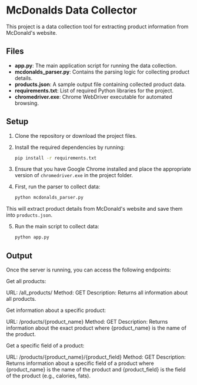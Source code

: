 
# McDonalds Data Collector

This project is a data collection tool for extracting product information from McDonald's website.

## Files

- **app.py**: The main application script for running the data collection.
- **mcdonalds_parser.py**: Contains the parsing logic for collecting product details.
- **products.json**: A sample output file containing collected product data.
- **requirements.txt**: List of required Python libraries for the project.
- **chromedriver.exe**: Chrome WebDriver executable for automated browsing.

## Setup

1. Clone the repository or download the project files.
2. Install the required dependencies by running:

    ```bash
    pip install -r requirements.txt
    ```

3. Ensure that you have Google Chrome installed and place the appropriate version of `chromedriver.exe` in the project folder.

4. First, run the parser to collect data:

    ```bash
    python mcdonalds_parser.py
    ```
This will extract product details from McDonald's website and save them into `products.json`.

5. Run the main script to collect data:

    ```bash
    python app.py
    ```

## Output

Once the server is running, you can access the following endpoints:

Get all products:

URL: /all_products/
Method: GET
Description: Returns all information about all products.

Get information about a specific product:

URL: /products/{product_name}
Method: GET
Description: Returns information about the exact product where {product_name} is the name of the product.

Get a specific field of a product:

URL: /products/{product_name}/{product_field}
Method: GET
Description: Returns information about a specific field of a product where {product_name} is the name of the product and {product_field} is the field of the product (e.g., calories, fats).
